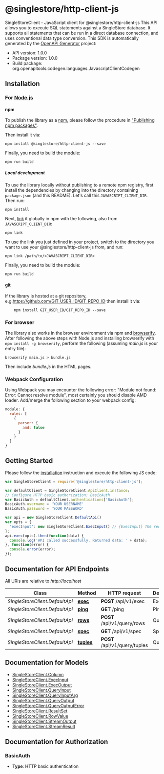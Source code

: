 # @singlestore/http-client-js

SingleStoreClient - JavaScript client for @singlestore/http-client-js
This API allows you to execute SQL statements against a SingleStore database.  It supports all statements that can be run in a direct database connection, and uses conventional data type conversion.
This SDK is automatically generated by the [OpenAPI Generator](https://openapi-generator.tech) project:

- API version: 1.0.0
- Package version: 1.0.0
- Build package: org.openapitools.codegen.languages.JavascriptClientCodegen

## Installation

### For [Node.js](https://nodejs.org/)

#### npm

To publish the library as a [npm](https://www.npmjs.com/), please follow the procedure in ["Publishing npm packages"](https://docs.npmjs.com/getting-started/publishing-npm-packages).

Then install it via:

```shell
npm install @singlestore/http-client-js --save
```

Finally, you need to build the module:

```shell
npm run build
```

##### Local development

To use the library locally without publishing to a remote npm registry, first install the dependencies by changing into the directory containing `package.json` (and this README). Let's call this `JAVASCRIPT_CLIENT_DIR`. Then run:

```shell
npm install
```

Next, [link](https://docs.npmjs.com/cli/link) it globally in npm with the following, also from `JAVASCRIPT_CLIENT_DIR`:

```shell
npm link
```

To use the link you just defined in your project, switch to the directory you want to use your @singlestore/http-client-js from, and run:

```shell
npm link /path/to/<JAVASCRIPT_CLIENT_DIR>
```

Finally, you need to build the module:

```shell
npm run build
```

#### git

If the library is hosted at a git repository, e.g.https://github.com/GIT_USER_ID/GIT_REPO_ID
then install it via:

```shell
    npm install GIT_USER_ID/GIT_REPO_ID --save
```

### For browser

The library also works in the browser environment via npm and [browserify](http://browserify.org/). After following
the above steps with Node.js and installing browserify with `npm install -g browserify`,
perform the following (assuming *main.js* is your entry file):

```shell
browserify main.js > bundle.js
```

Then include *bundle.js* in the HTML pages.

### Webpack Configuration

Using Webpack you may encounter the following error: "Module not found: Error:
Cannot resolve module", most certainly you should disable AMD loader. Add/merge
the following section to your webpack config:

```javascript
module: {
  rules: [
    {
      parser: {
        amd: false
      }
    }
  ]
}
```

## Getting Started

Please follow the [installation](#installation) instruction and execute the following JS code:

```javascript
var SingleStoreClient = require('@singlestore/http-client-js');

var defaultClient = SingleStoreClient.ApiClient.instance;
// Configure HTTP basic authorization: BasicAuth
var BasicAuth = defaultClient.authentications['BasicAuth'];
BasicAuth.username = 'YOUR USERNAME'
BasicAuth.password = 'YOUR PASSWORD'

var api = new SingleStoreClient.DefaultApi()
var opts = {
  'execInput': new SingleStoreClient.ExecInput() // {ExecInput} The request should include a JSON payload in the HTTP POST body. The payload must match the following specification precisely, invalid payloads will raise a validation error describing the issue.
};
api.exec(opts).then(function(data) {
  console.log('API called successfully. Returned data: ' + data);
}, function(error) {
  console.error(error);
});


```

## Documentation for API Endpoints

All URIs are relative to *http://localhost*

Class | Method | HTTP request | Description
------------ | ------------- | ------------- | -------------
*SingleStoreClient.DefaultApi* | [**exec**](docs/DefaultApi.md#exec) | **POST** /api/v1/exec | Exec
*SingleStoreClient.DefaultApi* | [**ping**](docs/DefaultApi.md#ping) | **GET** /ping | Ping
*SingleStoreClient.DefaultApi* | [**rows**](docs/DefaultApi.md#rows) | **POST** /api/v1/query/rows | Query
*SingleStoreClient.DefaultApi* | [**spec**](docs/DefaultApi.md#spec) | **GET** /api/v1/spec | Spec
*SingleStoreClient.DefaultApi* | [**tuples**](docs/DefaultApi.md#tuples) | **POST** /api/v1/query/tuples | Query


## Documentation for Models

 - [SingleStoreClient.Column](docs/Column.md)
 - [SingleStoreClient.ExecInput](docs/ExecInput.md)
 - [SingleStoreClient.ExecOutput](docs/ExecOutput.md)
 - [SingleStoreClient.QueryInput](docs/QueryInput.md)
 - [SingleStoreClient.QueryInputArg](docs/QueryInputArg.md)
 - [SingleStoreClient.QueryOutput](docs/QueryOutput.md)
 - [SingleStoreClient.QueryOutputError](docs/QueryOutputError.md)
 - [SingleStoreClient.ResultSet](docs/ResultSet.md)
 - [SingleStoreClient.RowValue](docs/RowValue.md)
 - [SingleStoreClient.StreamOutput](docs/StreamOutput.md)
 - [SingleStoreClient.StreamResult](docs/StreamResult.md)


## Documentation for Authorization



### BasicAuth

- **Type**: HTTP basic authentication

